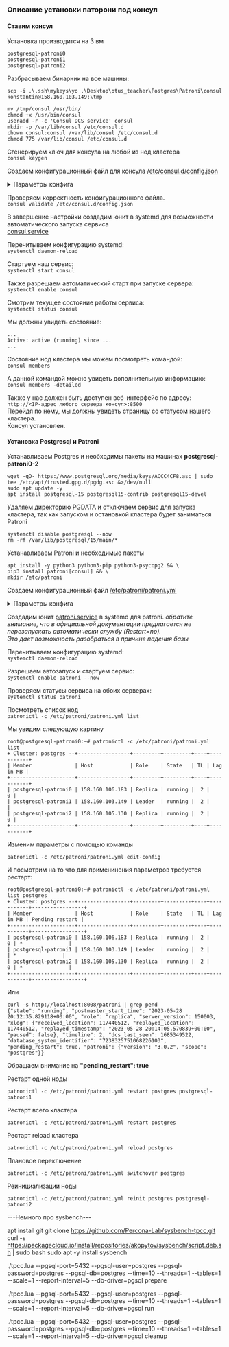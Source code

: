 ### Описание установки паторони под консул

#### Ставим консул

Установка производится на 3 вм 
```
postgresql-patroni0
postgresql-patroni1
postgresql-patroni2
```


Разбрасываем бинарник на все машины:
```
scp -i .\.ssh\mykeys\yo .\Desktop\otus_teacher\Postgres\Patroni\consul konstantin@158.160.103.149:\tmp
``` 

```
mv /tmp/consul /usr/bin/
chmod +x /usr/bin/consul
useradd -r -c 'Consul DCS service' consul
mkdir -p /var/lib/consul /etc/consul.d
chown consul:consul /var/lib/consul /etc/consul.d
chmod 775 /var/lib/consul /etc/consul.d
```  

Сгенерируем ключ для консула на любой из нод кластера  
`consul keygen`

Создаем конфигурационный файл для консула [/etc/consul.d/config.json](examples/config.json)

<details><summary>Параметры конфига</summary>

**bind_addr** — адрес, на котором будет слушать наш сервер консул. Это может быть IP любого из наших сетевых интерфейсов или, как в данном примере, все.  
**bootstrap_expect** — ожидаемое количество серверов в кластере.  
**client_addr** — адрес, к которому будут привязаны клиентские интерфейсы.  
**datacenter** — привязка сервера к конкретному датацентру. Нужен для логического разделения. Серверы с одинаковым датацентром должны находиться в одной локальной сети.  
**data_dir** — каталог для хранения данных.  
**domain** — домен, в котором будет зарегистрирован сервис.  
**enable_script_checks** — разрешает на агенте проверку работоспособности.  
**dns_config** — параметры для настройки DNS.  
**enable_syslog** — разрешение на ведение лога.  
**encrypt** — ключ для шифрования сетевого трафика. В качестве значения используем сгенерированный ранее.    
**leave_on_terminate** — при получении сигнала на остановку процесса консула, корректно отключать ноду от кластера.    
**log_level** — минимальный уровень события для отображения в логе. Возможны варианты "trace", "debug", "info", "warn", and "err".    
**rejoin_after_leave** — по умолчанию, нода покидающая кластер не присоединяется к нему автоматически. Данная опция позволяет управлять данным поведением.  
**retry_join** — перечисляем узлы, к которым можно присоединять кластер. Процесс будет повторяться, пока не завершиться успешно.  
**server** — режим работы сервера.  
**start_join** — список узлов кластера, к которым пробуем присоединиться при загрузке сервера.  
**ui_config** — конфигурация для графического веб-интерфейса.  

</details>

Проверяем корректность конфигурационного файла.  
`consul validate /etc/consul.d/config.json`

В завершение настройки создадим юнит в systemd для возможности автоматического запуска сервиса  
[consul.service](examples/consul.service)

Перечитываем конфигурацию systemd:  
`systemctl daemon-reload`

Стартуем наш сервис:  
`systemctl start consul`

Также разрешаем автоматический старт при запуске сервера:  
`systemctl enable consul`

Смотрим текущее состояние работы сервиса:  
`systemctl status consul`

Мы должны увидеть состояние:  
```
...
Active: active (running) since ...
...
```

Состояние нод кластера мы можем посмотреть командой:  
`consul members`

А данной командой можно увидеть дополнительную информацию:  
`consul members -detailed`

Также у нас должен быть доступен веб-интерфейс по адресу:  
`http://<IP-адрес любого сервера консул>:8500`  
Перейдя по нему, мы должны увидеть страницу со статусом нашего кластера.  
Консул установлен.


#### Установка Postgresql и Patroni

Устанавливаем Postgres и необходимы пакеты на машинах **postgresql-patroni0-2**  
```
wget -qO- https://www.postgresql.org/media/keys/ACCC4CF8.asc | sudo tee /etc/apt/trusted.gpg.d/pgdg.asc &>/dev/null
sudo apt update -y
apt install postgresql-15 postgresql15-contrib postgresql15-devel
``` 

Удаляем директорию PGDATA и отключаем сервис для запуска кластера, так как запуском и остановкой кластера будет заниматься Patroni
```
systemctl disable postgresql --now
rm -rf /var/lib/postgresql/15/main/*
```

Устанавливаем Patroni и необходимые пакеты
```
apt install -y python3 python3-pip python3-psycopg2 && \
pip3 install patroni[consul] && \
mkdir /etc/patroni
```
Создаем конфигурационный файл [/etc/patroni/patroni.yml](examples/patroni.yml)
<details><summary>Параметры конфига</summary>

**name** — имя узла, на котором настраивается данный конфиг.  
**scope** — имя кластера. Его мы будем использовать при обращении к ресурсу, а также под этим именем будет зарегистрирован сервис в consul.  
**consul-token** — если наш кластер consul использует ACL, необходимо указать токен.  
**restapi-connect_address** — адрес на настраиваемом сервере, на который будут приходить подключения к patroni.   
**restapi-auth** — логин и пароль для аутентификации на интерфейсе API.  
**pg_hba** — блок конфигурации pg_hba для разрешения подключения к СУБД и ее базам. Необходимо обратить внимание на подсеть для  
строки host replication replicator. Она должна соответствовать той, которая используется в вашей инфраструктуре.  
**postgresql-pgpass** — путь до файла, который создаст патрони. В нем будет храниться пароль для подключения к postgresql.  
**postgresql-connect_address** — адрес и порт, которые будут использоваться для подключения к СУДБ.  
**postgresql - data_dir** — путь до файлов с данными базы.  
**postgresql - bin_dir** — путь до бинарников postgresql.  
**pg_rewind, replication, superuser** — логины и пароли, которые будут созданы для базы.  

</details>

Создадим юнит [patroni.service](examples/patroni.service) в systemd для patroni.
*обратите внимание, что в официальной документации предлагается не перезапускать автоматически службу (Restart=no).*  
*Это дает возможность разобраться в причине падения базы*

Перечитываем конфигурацию systemd:  
`systemctl daemon-reload`

Разрешаем автозапуск и стартуем сервис:  
`systemctl enable patroni --now`  

Проверяем статусы сервиса на обоих серверах:  
`systemctl status patroni`  

Посмотреть список нод  
`patronictl -c /etc/patroni/patroni.yml list`

Мы увидим следующую картину
```
root@postgresql-patroni0:~# patronictl -c /etc/patroni/patroni.yml list
+ Cluster: postgres --+-----------------+---------+---------+----+-----------+
| Member              | Host            | Role    | State   | TL | Lag in MB |
+---------------------+-----------------+---------+---------+----+-----------+
| postgresql-patroni0 | 158.160.106.183 | Replica | running |  2 |         0 |
| postgresql-patroni1 | 158.160.103.149 | Leader  | running |  2 |           |
| postgresql-patroni2 | 158.160.105.130 | Replica | running |  2 |         0 |
+---------------------+-----------------+---------+---------+----+-----------+
```


Изменим параметры с помощью команды

```
patronictl -c /etc/patroni/patroni.yml edit-config
```

И посмотрим на то что для применинения параметров требуется рестарт:

```
root@postgresql-patroni0:~# patronictl -c /etc/patroni/patroni.yml list postgres
+ Cluster: postgres --+-----------------+---------+---------+----+-----------+-----------------+
| Member              | Host            | Role    | State   | TL | Lag in MB | Pending restart |
+---------------------+-----------------+---------+---------+----+-----------+-----------------+
| postgresql-patroni0 | 158.160.106.183 | Replica | running |  2 |         0 | *               |
| postgresql-patroni1 | 158.160.103.149 | Leader  | running |  2 |           | *               |
| postgresql-patroni2 | 158.160.105.130 | Replica | running |  2 |         0 | *               |
+---------------------+-----------------+---------+---------+----+-----------+-----------------+

```

Или 

```
curl -s http://localhost:8008/patroni | grep pend
{"state": "running", "postmaster_start_time": "2023-05-28 20:12:35.829118+00:00", "role": "replica", "server_version": 150003, "xlog": {"received_location": 117440512, "replayed_location": 117440512, "replayed_timestamp": "2023-05-28 20:14:05.570839+00:00", "paused": false}, "timeline": 2, "dcs_last_seen": 1685349522, "database_system_identifier": "7238325751068226103", "pending_restart": true, "patroni": {"version": "3.0.2", "scope": "postgres"}}
```
Обращаем внимание на **"pending_restart": true**

Рестарт одной ноды

```
patronictl -c /etc/patroni/patroni.yml restart postgres postgresql-patroni1
```

Рестарт всего кластера
```
patronictl -c /etc/patroni/patroni.yml restart postgres
```

Рестарт reload кластера
```
patronictl -c /etc/patroni/patroni.yml reload postgres
```

Плановое переключение
```
patronictl -c /etc/patroni/patroni.yml switchover postgres
```

Реинициализации ноды
```
patronictl -c /etc/patroni/patroni.yml reinit postgres postgresql-patroni2
```


---Немного про sysbench---

apt install git
git clone https://github.com/Percona-Lab/sysbench-tpcc.git
curl -s https://packagecloud.io/install/repositories/akopytov/sysbench/script.deb.sh | sudo bash
sudo apt -y install sysbench

./tpcc.lua --pgsql-port=5432 --pgsql-user=postgres --pgsql-password=postgres --pgsql-db=postgres --time=10 --threads=1 --tables=1 --scale=1 --report-interval=5 --db-driver=pgsql prepare

./tpcc.lua --pgsql-port=5432 --pgsql-user=postgres --pgsql-password=postgres --pgsql-db=postgres --time=10 --threads=1 --tables=1 --scale=1 --report-interval=5 --db-driver=pgsql run

./tpcc.lua --pgsql-port=5432 --pgsql-user=postgres --pgsql-password=postgres --pgsql-db=postgres --time=10 --threads=1 --tables=1 --scale=1 --report-interval=5 --db-driver=pgsql cleanup